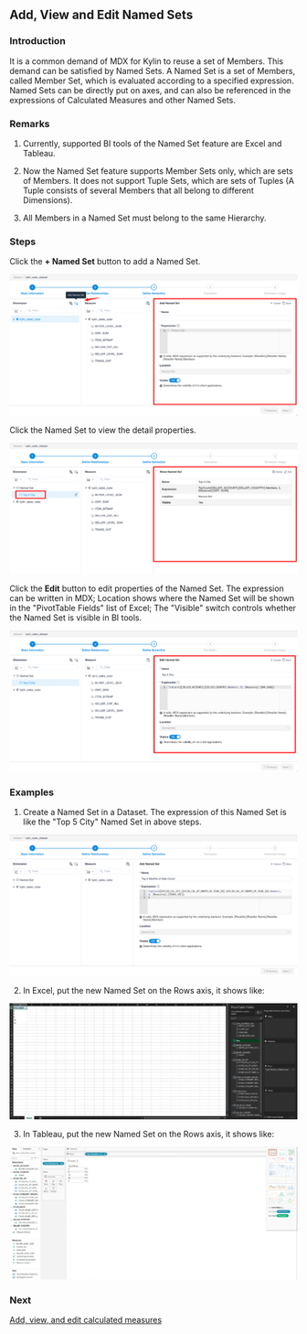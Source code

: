 ## Add, View and Edit Named Sets

### Introduction

It is a common demand of MDX for Kylin to reuse a set of Members. This demand can be satisfied by Named Sets. A Named Set is a 
set of Members, called Member Set, which is evaluated according to a specified expression. Named Sets can be directly 
put on axes, and can also be referenced in the expressions of Calculated Measures and other Named Sets.

### Remarks

1. Currently, supported BI tools of the Named Set feature are Excel and Tableau.

2. Now the Named Set feature supports Member Sets only, which are sets of Members. It does not support Tuple Sets, 
   which are sets of Tuples (A Tuple consists of several Members that all belong to different Dimensions).

3. All Members in a Named Set must belong to the same Hierarchy.

### Steps

Click the **+ Named Set** button to add a Named Set.

![add named set](images/named_set/add_named_set.en.png)

Click the Named Set to view the detail properties.

![show named set](images/named_set/show_named_set.en.png)

Click the **Edit** button to edit properties of the Named Set. The expression can be written in MDX; 
Location shows where the Named Set will be shown in the "PivotTable Fields" list of Excel; The "Visible"
switch controls whether the Named Set is visible in BI tools.

![change location](images/named_set/edit_folder_named_set.en.png)

### Examples

1. Create a Named Set in a Dataset. The expression of this Named Set is like the "Top 5 City" Named Set in above steps.

![Example Named Set](images/named_set/example_namedset_en.png)

2. In Excel, put the new Named Set on the Rows axis, it shows like:

![Example Named Set in Excel](images/named_set/example_namedset_excel_en.png)

3. In Tableau, put the new Named Set on the Rows axis, it shows like:

![Example Named Set in Tableau](images/named_set/example_namedset_tableau_en.png)

### Next

[Add, view, and edit calculated measures](s3_6_calculated_measure.en.md)

